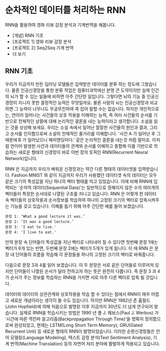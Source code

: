 # 순차적인 데이터를 처리하는 RNN

RNN을 활용하여 영화 리뷰 감정 분석과 기계번역을 해봅니다.

  * [개념] RNN 기초
  * [프로젝트 1] 영화 리뷰 감정 분석
  * [프로젝트 2] Seq2Seq 기계 번역
  * 더 보기

## RNN 기초

우리가 지금까지 만든 딥러닝 모델들은 입력받은 데이터를 분류 하는 정도에 그쳤습니다.
물론 인공신경망을 통한 분류 작업은 컴퓨터과학에선 분명 큰 도약이지만
실제 인간의 뇌가 할 수 있는 일들에 비하면 아주 간단한 일입니다.
그렇다면 뇌의 기능 중 인공신경망이 지니지 못한 결정적인 능력은 무엇일까요.
물론 사람의 뇌는 인공신경망과 비교하면 그 능력이
너무나도 무궁무진하여 콕 집어 말할 수는 없습니다.
하지만 개인적으로는, 연이어 일어나는 사건들의 상호 작용을 이해하는 능력,
즉 여러 사건들의 순서를 기반으로 전체적인 상황에 대해 논리적인 결론을 내는 능력이라고 생각합니다.
소설을 읽는 것을 상상해 보세요.
우리는 소설 속에서 일어난 잘잘한 사건들의 원인과 결과,
그리고 순서를 인지함으로써 소설의 전체적인 줄거리를 이해합니다.
'사건 A 가 일어난 후 그 때문에 B 가 일어났으니 해피엔딩이다.' 같은 논리적인 결론을 내는것 처럼 말이죠.
이처럼 연이어 발생한 사건과 데이터들의 관계와 순서를 이해하고 종합해 이를 기반으로
학습하는 새로운 형태의 신경망이 바로 이번 장의 토픽인 RNN(Recurrent Neural Network)입니다.

RNN 은 지금까지 우리가 배워온 신경망과는 약간 다른 형태의 데이터셋을 입력받습니다.
Fashion MNIST 와 같이 지금까지 우리가 사용했던 데이터셋 속의 데이터는 모두
같은 크기의 특성값을 지닌 하나의 벡터 형태를 띄고 있었습니다.
이에 비해 RNN에 입력되는 '순차적 데이터(Sequential Data)'는 일반적으로
정해지지 않은 수의 여러개의 벡터들이 특정한 순서대로 나열된 구조를 지니고 있습니다.
RNN 은 이렇게 한 데이터 속 벡터들의 상호작용과 순서정보를 학습하여
하나의 고정된 크기의 벡터로 압축시켜주는 기능을 갖고 있습니다.
이해를 돕기 위해 아주 간단한 예를 들어 보겠습니다.

```
문장 1: ‘What a good lecture it was.’
문장 2: ‘It was a good lecture.’
문장 3: 'I eat to live.'
문장 4: 'I live to eat.'
```

만약 문장 속 단어들이 특성값을 지닌 벡터로 나타내어 질 수 있다면 
첫번째 문장 1에는 벡터가 6개 있는 반면,
두번째 문장 2에는 벡터가 5개가 있게 됩니다.
이 때 RNN 은 문장 내 단어들의 흐름을 학습해
각 문장들을 하나의 고정된 크기의 벡터로 바꿔줍니다.

다음으로 문장 3과 4를 읽어 보겠습니다.
이 두 문장은 서로 같은 단어들로 이루어져 있지만
단어들이 나열된 순서가 달라 전하고자 하는 뜻은 완전히 다릅니다.
즉 문장 3 과 4 가 순서가 주는 정보를 학습하는 RNN을 거치면 
서로 아주 다른 벡터로 압축 될 것입니다.

데이터와 데이터의 상관관계와 상호작용을 학습 할 수 있다는 점에서 RNN이 매우
어렵고 새로운 개념이라는 생각이 들 수도 있습니다.
하지만 RNN은 1982년 존 홉필드(John Hopfield)에 의해 
처음으로 발명된 이후 지금까지 30년도 더 넘게 연구되어 왔습니다.
실제로 RNN을 학습시키는 방법은 1990 년 폴 J. 웨보스(Paul J. Werbos)
가 ‘시간에 따른 역전파 알고리즘(Backpropagation Through Time)’을 명확히 정의함으로써 완성되었고,
현재는 LSTM(Long Short Term Memory), GRU(Gated Recurrent Unit) 등
새로운 형태의 RNN이 발명되었습니다.
이러한 순환신경망들은 언어 모델링(Language Modeling), 텍스트 감정 분석(Text Sentiment Analysis),
기계 번역(Machine Translation)
등의 자연어 처리 분야에 활발하게 적용되고 있습니다.








